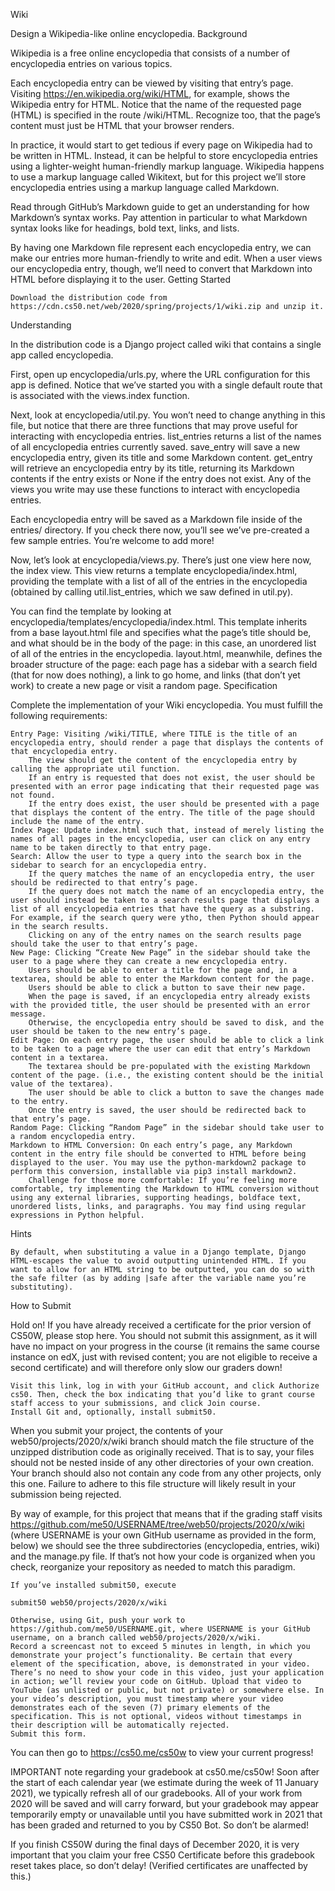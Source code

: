 Wiki

Design a Wikipedia-like online encyclopedia.
Background

Wikipedia is a free online encyclopedia that consists of a number of encyclopedia entries on various topics.

Each encyclopedia entry can be viewed by visiting that entry’s page. Visiting https://en.wikipedia.org/wiki/HTML, for example, shows the Wikipedia entry for HTML. Notice that the name of the requested page (HTML) is specified in the route /wiki/HTML. Recognize too, that the page’s content must just be HTML that your browser renders.

In practice, it would start to get tedious if every page on Wikipedia had to be written in HTML. Instead, it can be helpful to store encyclopedia entries using a lighter-weight human-friendly markup language. Wikipedia happens to use a markup language called Wikitext, but for this project we’ll store encyclopedia entries using a markup language called Markdown.

Read through GitHub’s Markdown guide to get an understanding for how Markdown’s syntax works. Pay attention in particular to what Markdown syntax looks like for headings, bold text, links, and lists.

By having one Markdown file represent each encyclopedia entry, we can make our entries more human-friendly to write and edit. When a user views our encyclopedia entry, though, we’ll need to convert that Markdown into HTML before displaying it to the user.
Getting Started

    Download the distribution code from https://cdn.cs50.net/web/2020/spring/projects/1/wiki.zip and unzip it.

Understanding

In the distribution code is a Django project called wiki that contains a single app called encyclopedia.

First, open up encyclopedia/urls.py, where the URL configuration for this app is defined. Notice that we’ve started you with a single default route that is associated with the views.index function.

Next, look at encyclopedia/util.py. You won’t need to change anything in this file, but notice that there are three functions that may prove useful for interacting with encyclopedia entries. list_entries returns a list of the names of all encyclopedia entries currently saved. save_entry will save a new encyclopedia entry, given its title and some Markdown content. get_entry will retrieve an encyclopedia entry by its title, returning its Markdown contents if the entry exists or None if the entry does not exist. Any of the views you write may use these functions to interact with encyclopedia entries.

Each encyclopedia entry will be saved as a Markdown file inside of the entries/ directory. If you check there now, you’ll see we’ve pre-created a few sample entries. You’re welcome to add more!

Now, let’s look at encyclopedia/views.py. There’s just one view here now, the index view. This view returns a template encyclopedia/index.html, providing the template with a list of all of the entries in the encyclopedia (obtained by calling util.list_entries, which we saw defined in util.py).

You can find the template by looking at encyclopedia/templates/encyclopedia/index.html. This template inherits from a base layout.html file and specifies what the page’s title should be, and what should be in the body of the page: in this case, an unordered list of all of the entries in the encyclopedia. layout.html, meanwhile, defines the broader structure of the page: each page has a sidebar with a search field (that for now does nothing), a link to go home, and links (that don’t yet work) to create a new page or visit a random page.
Specification

Complete the implementation of your Wiki encyclopedia. You must fulfill the following requirements:

    Entry Page: Visiting /wiki/TITLE, where TITLE is the title of an encyclopedia entry, should render a page that displays the contents of that encyclopedia entry.
        The view should get the content of the encyclopedia entry by calling the appropriate util function.
        If an entry is requested that does not exist, the user should be presented with an error page indicating that their requested page was not found.
        If the entry does exist, the user should be presented with a page that displays the content of the entry. The title of the page should include the name of the entry.
    Index Page: Update index.html such that, instead of merely listing the names of all pages in the encyclopedia, user can click on any entry name to be taken directly to that entry page.
    Search: Allow the user to type a query into the search box in the sidebar to search for an encyclopedia entry.
        If the query matches the name of an encyclopedia entry, the user should be redirected to that entry’s page.
        If the query does not match the name of an encyclopedia entry, the user should instead be taken to a search results page that displays a list of all encyclopedia entries that have the query as a substring. For example, if the search query were ytho, then Python should appear in the search results.
        Clicking on any of the entry names on the search results page should take the user to that entry’s page.
    New Page: Clicking “Create New Page” in the sidebar should take the user to a page where they can create a new encyclopedia entry.
        Users should be able to enter a title for the page and, in a textarea, should be able to enter the Markdown content for the page.
        Users should be able to click a button to save their new page.
        When the page is saved, if an encyclopedia entry already exists with the provided title, the user should be presented with an error message.
        Otherwise, the encyclopedia entry should be saved to disk, and the user should be taken to the new entry’s page.
    Edit Page: On each entry page, the user should be able to click a link to be taken to a page where the user can edit that entry’s Markdown content in a textarea.
        The textarea should be pre-populated with the existing Markdown content of the page. (i.e., the existing content should be the initial value of the textarea).
        The user should be able to click a button to save the changes made to the entry.
        Once the entry is saved, the user should be redirected back to that entry’s page.
    Random Page: Clicking “Random Page” in the sidebar should take user to a random encyclopedia entry.
    Markdown to HTML Conversion: On each entry’s page, any Markdown content in the entry file should be converted to HTML before being displayed to the user. You may use the python-markdown2 package to perform this conversion, installable via pip3 install markdown2.
        Challenge for those more comfortable: If you’re feeling more comfortable, try implementing the Markdown to HTML conversion without using any external libraries, supporting headings, boldface text, unordered lists, links, and paragraphs. You may find using regular expressions in Python helpful.

Hints

    By default, when substituting a value in a Django template, Django HTML-escapes the value to avoid outputting unintended HTML. If you want to allow for an HTML string to be outputted, you can do so with the safe filter (as by adding |safe after the variable name you’re substituting).

How to Submit

Hold on! If you have already received a certificate for the prior version of CS50W, please stop here. You should not submit this assignment, as it will have no impact on your progress in the course (it remains the same course instance on edX, just with revised content; you are not eligible to receive a second certificate) and will therefore only slow our graders down!

    Visit this link, log in with your GitHub account, and click Authorize cs50. Then, check the box indicating that you’d like to grant course staff access to your submissions, and click Join course.
    Install Git and, optionally, install submit50.

When you submit your project, the contents of your web50/projects/2020/x/wiki branch should match the file structure of the unzipped distribution code as originally received. That is to say, your files should not be nested inside of any other directories of your own creation. Your branch should also not contain any code from any other projects, only this one. Failure to adhere to this file structure will likely result in your submission being rejected.

By way of example, for this project that means that if the grading staff visits https://github.com/me50/USERNAME/tree/web50/projects/2020/x/wiki (where USERNAME is your own GitHub username as provided in the form, below) we should see the three subdirectories (encyclopedia, entries, wiki) and the manage.py file. If that’s not how your code is organized when you check, reorganize your repository as needed to match this paradigm.

    If you’ve installed submit50, execute

    submit50 web50/projects/2020/x/wiki

    Otherwise, using Git, push your work to https://github.com/me50/USERNAME.git, where USERNAME is your GitHub username, on a branch called web50/projects/2020/x/wiki.
    Record a screencast not to exceed 5 minutes in length, in which you demonstrate your project’s functionality. Be certain that every element of the specification, above, is demonstrated in your video. There’s no need to show your code in this video, just your application in action; we’ll review your code on GitHub. Upload that video to YouTube (as unlisted or public, but not private) or somewhere else. In your video’s description, you must timestamp where your video demonstrates each of the seven (7) primary elements of the specification. This is not optional, videos without timestamps in their description will be automatically rejected.
    Submit this form.

You can then go to https://cs50.me/cs50w to view your current progress!

IMPORTANT note regarding your gradebook at cs50.me/cs50w! Soon after the start of each calendar year (we estimate during the week of 11 January 2021), we typically refresh all of our gradebooks. All of your work from 2020 will be saved and will carry forward, but your gradebook may appear temporarily empty or unavailable until you have submitted work in 2021 that has been graded and returned to you by CS50 Bot. So don’t be alarmed!

If you finish CS50W during the final days of December 2020, it is very important that you claim your free CS50 Certificate before this gradebook reset takes place, so don’t delay! (Verified certificates are unaffected by this.)
